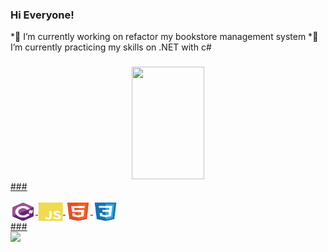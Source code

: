 ### Hi Everyone!

*🔭 I’m currently working on refactor my bookstore management system
*🌱 I’m currently practicing my skills on .NET with c#

<link rel="stylesheet" href="https://cdn.jsdelivr.net/gh/devicons/devicon@v2.15.1/devicon.min.css">

###
<div align="center">
  <a href="https://github.com/GabrielCarv" img height="180em" img width="48%" src="https://github-readme-stats.vercel.app/api?username=GabrielCarv&show_icons=true&theme=merko&include_all_commits=true&count_private=true"/>
  <img height="180em" img width="48%" src="https://github-readme-stats.vercel.app/api/top-langs/?username=GabrielCarv&layout=compact&langs_count=7&theme=merko"/>
</div>  
###
<div style="display: inline_block"><br>
  <img align="center" alt="GabCarv-Csharp" height="30" width="40" src="https://raw.githubusercontent.com/devicons/devicon/master/icons/csharp/csharp-original.svg">
  <img align="center" alt="GabCarv" height="30" width="40" src="https://raw.githubusercontent.com/devicons/devicon/master/icons/javascript/javascript-plain.svg">
  <img align="center" alt="GabCarv-HTML" height="30" width="40" src="https://raw.githubusercontent.com/devicons/devicon/master/icons/html5/html5-original.svg">
  <img align="center" alt="GabCarv-CSS" height="30" width="40" src="https://raw.githubusercontent.com/devicons/devicon/master/icons/css3/css3-original.svg">
  <i class="devicon-github-original-wordmark colored"></i>
  <i class="devicon-unity-original colored"></i>
  <i class="devicon-microsoftsqlserver-plain-wordmark"></i>
</div>
###
<div> 
  <a href="https://www.linkedin.com/in/gabriel-carvalho-sobral/" target="_blank"><img src="https://img.shields.io/badge/-LinkedIn-%230077B5?style=for-the-badge&logo=linkedin&logoColor=white" target="_blank"></a> 
</div>

